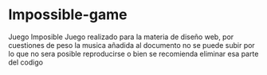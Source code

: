 # Impossible-game
Juego Imposible
Juego realizado para la materia de diseño web, por cuestiones de peso la musica añadida al documento no se puede subir por lo que no sera posible reproducirse o bien se recomienda eliminar esa parte del codigo
